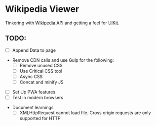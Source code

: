 Wikipedia Viewer
================

Tinkering with [Wikipedia API](https://en.wikipedia.org/wiki/Special:ApiSandbox#action=query&titles=Main%20Page&prop=revisions&rvprop=content&format=jsonfm) and getting a feel for [UIKit](https://getuikit.com/).

## TODO:
- [ ] Append Data to page
- Remove CDN calls and use Gulp for the following:
  - [ ] Remove unused CSS
  - [ ] Use Critical CSS tool
  - [ ] Async CSS
  - [ ] Concat and minify JS
- [ ] Set Up PWA features
- [ ] Test in modern browsers
- Document learnings
  - [ ] XMLHttpRequest cannot load file. Cross origin requests are only supported for HTTP
